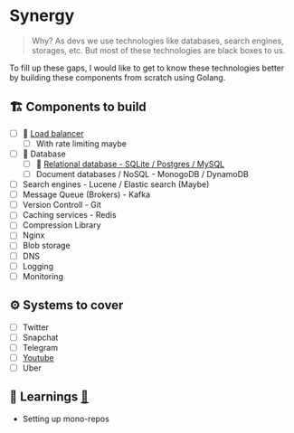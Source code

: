 # Synergy 
> Why?
> As devs we use technologies like databases, search engines, storages, etc. But most of these technologies are black boxes to us.

To fill up these gaps, I would like to get to know these technologies better by building these components from scratch using Golang. 

## 🏗️ Components to build
- [ ] 🚧 [Load balancer](https://github.com/aritra1999/synergy/tree/master/load-balancer) 
    - [ ] With rate limiting maybe
- [ ] 🚧 Database 
    - [ ] 🚧 [Relational database - SQLite / Postgres / MySQL](https://github.com/aritra1999/synergy/tree/master/relational-db)
    - [ ] Document databases / NoSQL - MonogoDB / DynamoDB
- [ ] Search engines - Lucene / Elastic search (Maybe)
- [ ] Message Queue (Brokers) - Kafka
- [ ] Version Controll - Git 
- [ ] Caching services - Redis
- [ ] Compression Library
- [ ] Nginx
- [ ] Blob storage
- [ ] DNS
- [ ] Logging
- [ ] Monitoring

## ⚙️ Systems to cover
- [ ]  Twitter
- [ ]  Snapchat
- [ ]  Telegram 
- [ ]  [Youtube](https://www.figma.com/file/1SUppV9fgzNv7FsvaDxQCN/YouTube?type=whiteboard&t=EkGbAZblIIFEe4Pn-6)
- [ ]  Uber

## 📖 Learnings [🔗](https://github.com/aritra1999/synergy/blob/master/LEARNINGS.md)
- Setting up mono-repos
